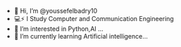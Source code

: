 - 👋 Hi, I’m @youssefelbadry10
- 💻⚡ I Study Computer and Communication Engineering
- 👀 I’m interested in Python,AI ...
- 🌱 I’m currently learning Artificial intelligence...

<!---
youssefelbadry10/youssefelbadry10 is a ✨ special ✨ repository because its `README.md` (this file) appears on your GitHub profile.
You can click the Preview link to take a look at your changes.
--->
